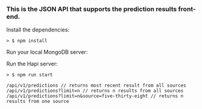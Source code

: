 ### This is the JSON API that supports the prediction results front-end.

Install the dependencies:

```
> $ npm install
```

Run your local MongoDB server:

Run the Hapi server:
```
> $ npm run start
```
 ```
/api/v1/predictions // returns most recent result from all sources
/api/v1/predictions?limit=n // returns n results from all sources
/api/v1/predictions?limit=n&source=five-thirty-eight // returns n results from one source

 ```
